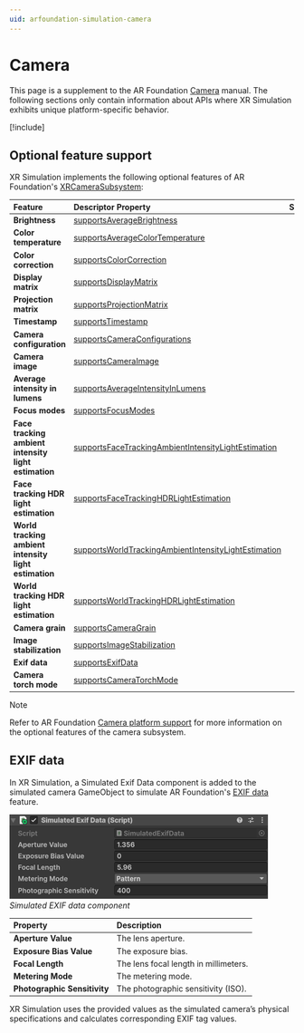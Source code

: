 ```yaml
---
uid: arfoundation-simulation-camera
---
```

# Camera

This page is a supplement to the AR Foundation [Camera](xref:arfoundation-camera) manual. The following sections only contain information about APIs where XR Simulation exhibits unique platform-specific behavior.

[!include[](../../snippets/arf-docs-tip.md)]

## Optional feature support

XR Simulation implements the following optional features of AR Foundation's [XRCameraSubsystem](xref:UnityEngine.XR.ARSubsystems.XRCameraSubsystem):

| Feature | Descriptor Property | Supported |
| :------ | :--------------- | :----------: |
| **Brightness** | [supportsAverageBrightness](xref:UnityEngine.XR.ARSubsystems.XRCameraSubsystemDescriptor.supportsAverageBrightness) | Yes |
| **Color temperature** | [supportsAverageColorTemperature](xref:UnityEngine.XR.ARSubsystems.XRCameraSubsystemDescriptor.supportsAverageColorTemperature) | Yes |
| **Color correction** | [supportsColorCorrection](xref:UnityEngine.XR.ARSubsystems.XRCameraSubsystemDescriptor.supportsColorCorrection) | Yes |
| **Display matrix** | [supportsDisplayMatrix](xref:UnityEngine.XR.ARSubsystems.XRCameraSubsystemDescriptor.supportsDisplayMatrix) | |
| **Projection matrix** | [supportsProjectionMatrix](xref:UnityEngine.XR.ARSubsystems.XRCameraSubsystemDescriptor.supportsProjectionMatrix) | |
| **Timestamp** | [supportsTimestamp](xref:UnityEngine.XR.ARSubsystems.XRCameraSubsystemDescriptor.supportsTimestamp) | |
| **Camera configuration** | [supportsCameraConfigurations](xref:UnityEngine.XR.ARSubsystems.XRCameraSubsystemDescriptor.supportsCameraConfigurations) | Yes |
| **Camera image** | [supportsCameraImage](xref:UnityEngine.XR.ARSubsystems.XRCameraSubsystemDescriptor.supportsCameraImage) | Yes |
| **Average intensity in lumens** | [supportsAverageIntensityInLumens](xref:UnityEngine.XR.ARSubsystems.XRCameraSubsystemDescriptor.supportsAverageIntensityInLumens) | Yes |
| **Focus modes** | [supportsFocusModes](xref:UnityEngine.XR.ARSubsystems.XRCameraSubsystemDescriptor.supportsFocusModes) | |
| **Face tracking ambient intensity light estimation** | [supportsFaceTrackingAmbientIntensityLightEstimation](xref:UnityEngine.XR.ARSubsystems.XRCameraSubsystemDescriptor.supportsFaceTrackingAmbientIntensityLightEstimation) | |
| **Face tracking HDR light estimation** | [supportsFaceTrackingHDRLightEstimation](xref:UnityEngine.XR.ARSubsystems.XRCameraSubsystemDescriptor.supportsFaceTrackingHDRLightEstimation) | |
| **World tracking ambient intensity light estimation** | [supportsWorldTrackingAmbientIntensityLightEstimation](xref:UnityEngine.XR.ARSubsystems.XRCameraSubsystemDescriptor.supportsWorldTrackingAmbientIntensityLightEstimation) | |
| **World tracking HDR light estimation** | [supportsWorldTrackingHDRLightEstimation](xref:UnityEngine.XR.ARSubsystems.XRCameraSubsystemDescriptor.supportsWorldTrackingHDRLightEstimation) | |
| **Camera grain** | [supportsCameraGrain](xref:UnityEngine.XR.ARSubsystems.XRCameraSubsystemDescriptor.supportsCameraGrain) | |
| **Image stabilization** | [supportsImageStabilization](xref:UnityEngine.XR.ARSubsystems.XRCameraSubsystemDescriptor.supportsImageStabilization) | |
| **Exif data** | [supportsExifData](xref:UnityEngine.XR.ARSubsystems.XRCameraSubsystemDescriptor.supportsExifData) | Yes |
| **Camera torch mode** | [supportsCameraTorchMode](xref:UnityEngine.XR.ARSubsystems.XRCameraSubsystemDescriptor.supportsCameraTorchMode) | Yes |

> [!NOTE]
> Refer to AR Foundation [Camera platform support](xref:arfoundation-camera-platform-support) for more information
> on the optional features of the camera subsystem.

## EXIF data

In XR Simulation, a Simulated Exif Data component is added to the simulated camera GameObject to simulate AR Foundation's [EXIF data](xref:arfoundation-exif-data) feature.

![Simulated EXIF data component](../../images/simulated-exif-data.png)<br/>*Simulated EXIF data component*

| Property                     | Description                           |
| :--------------------------- | :------------------------------------ |
| **Aperture Value**           | The lens aperture.                    |
| **Exposure Bias Value**      | The exposure bias.                    |
| **Focal Length**             | The lens focal length in millimeters. |
| **Metering Mode**            | The metering mode.                    |
| **Photographic Sensitivity** | The photographic sensitivity (ISO).   |

XR Simulation uses the provided values as the simulated camera’s physical specifications and calculates corresponding EXIF tag values.
